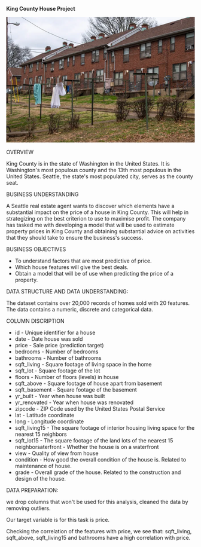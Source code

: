 **King County House Project**

![1688469414696](image/README/1688469414696.png)

OVERVIEW

King County is in the state of Washington in the United States. It is Washington's most populous county and the 13th most populous in the United States. Seattle, the state's most populated city, serves as the county seat.

BUSINESS UNDERSTANDING

A Seattle real estate agent wants to discover which elements have a substantial impact on the price of a house in King County. This will help in strategizing on the best criterion to use to maximise profit. The company has tasked me with developing a model that will be used to estimate property prices in King County and obtaining substantial advice on activities that they should take to ensure the business's success.

BUSINESS OBJECTIVES

* To understand factors that are most predictive of price.
* Which house features will give the best deals.
* Obtain a model that will be of use when predicting the price of a property.

DATA STRUCTURE AND DATA UNDERSTANDING:

The dataset contains over 20,000 records of homes sold with 20 features. The data contains a numeric, discrete and categorical data.

COLUMN DISCRIPTION

* id - Unique identifier for a house
* date - Date house was sold
* price - Sale price (prediction target)
* bedrooms - Number of bedrooms
* bathrooms - Number of bathrooms
* sqft_living - Square footage of living space in the home
* sqft_lot - Square footage of the lot
* floors - Number of floors (levels) in house
* sqft_above - Square footage of house apart from basement
* sqft_basement - Square footage of the basement
* yr_built - Year when house was built
* yr_renovated - Year when house was renovated
* zipcode - ZIP Code used by the United States Postal Service
* lat - Latitude coordinate
* long - Longitude coordinate
* sqft_living15 - The square footage of interior housing living space for the nearest 15 neighbors
* sqft_lot15 - The square footage of the land lots of the nearest 15 neighborsaterfront - Whether the house is on a waterfront
* view - Quality of view from house
* condition - How good the overall condition of the house is. Related to maintenance of house.
* grade - Overall grade of the house. Related to the construction and design of the house.

DATA PREPARATION:

we drop columns that won't be used for this analysis, cleaned the data by removing outliers.

Our target variable is for this task is price.

Checking the correlation of the features with price, we see that: sqft_living, sqft_above, sqft_living15 and bathrooms have a high correlation with price.
